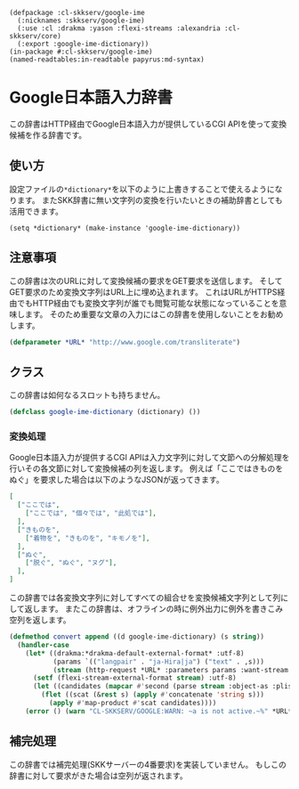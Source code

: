     (defpackage :cl-skkserv/google-ime
      (:nicknames :skkserv/google-ime)
      (:use :cl :drakma :yason :flexi-streams :alexandria :cl-skkserv/core)
      (:export :google-ime-dictionary))
    (in-package #:cl-skkserv/google-ime)
    (named-readtables:in-readtable papyrus:md-syntax)

# Google日本語入力辞書

<!--
Copyright (C) 2017 TANIGUCHI Masaya

This program is free software; you can redistribute it and/or modify
it under the terms of the GNU General Public License as published by
the Free Software Foundation; either version 3 of the License, or
(at your option) any later version.

This program is distributed in the hope that it will be useful,
but WITHOUT ANY WARRANTY; without even the implied warranty of
MERCHANTABILITY or FITNESS FOR A PARTICULAR PURPOSE.  See the
GNU General Public License for more details.

You should have received a copy of the GNU General Public License
along with this program; if not, write to the Free Software Foundation,
Inc., 51 Franklin Street, Fifth Floor, Boston, MA 02110-1301  USA
-->

この辞書はHTTP経由でGoogle日本語入力が提供しているCGI APIを使って変換候補を作る辞書です。

## 使い方

設定ファイルの`*dictionary*`を以下のように上書きすることで使えるようになります。
またSKK辞書に無い文字列の変換を行いたいときの補助辞書としても活用できます。

    (setq *dictionary* (make-instance 'google-ime-dictionary))

## 注意事項

この辞書は次のURLに対して変換候補の要求をGET要求を送信します。
そしてGET要求のため変換文字列はURL上に埋め込まれます。
これはURLがHTTPS経由でもHTTP経由でも変換文字列が誰でも閲覧可能な状態になっていることを意味します。
そのため重要な文章の入力にはこの辞書を使用しないことをお勧めします。

```lisp
(defparameter *URL* "http://www.google.com/transliterate")
```

## クラス

この辞書は如何なるスロットも持ちません。

```lisp
(defclass google-ime-dictionary (dictionary) ())
```

### 変換処理

Google日本語入力が提供するCGI APIは入力文字列に対して文節への分解処理を行いその各文節に対して変換候補の列を返します。
例えば「ここではきものをぬぐ」を要求した場合は以下のようなJSONが返ってきます。

```json
[
  ["ここでは",
    ["ここでは", "個々では", "此処では"],
  ],
  ["きものを",
    ["着物を", "きものを", "キモノを"],
  ],
  ["ぬぐ",
    ["脱ぐ", "ぬぐ", "ヌグ"],
  ],
]
```


この辞書では各変換文字列に対してすべての組合せを変換候補文字列として列にして返します。
またこの辞書は、オフラインの時に例外出力に例外を書きこみ空列を返します。

```lisp
(defmethod convert append ((d google-ime-dictionary) (s string))
  (handler-case
    (let* ((drakma:*drakma-default-external-format* :utf-8)
           (params `(("langpair" . "ja-Hira|ja") ("text" . ,s)))
           (stream (http-request *URL* :parameters params :want-stream t)))
      (setf (flexi-stream-external-format stream) :utf-8)
      (let ((candidates (mapcar #'second (parse stream :object-as :plist))))
        (flet ((scat (&rest s) (apply #'concatenate 'string s)))
          (apply #'map-product #'scat candidates))))
    (error () (warn "CL-SKKSERV/GOOGLE:WARN: ~a is not active.~%" *URL*))))
```

## 補完処理

この辞書では補完処理(SKKサーバーの4番要求)を実装していません。
もしこの辞書に対して要求がきた場合は空列が返されます。
